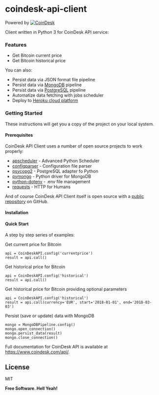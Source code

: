 # coindesk-api-client

Powered by [![CoinDesk]()](https://www.coindesk.com/api/)

Client written in Python 3 for CoinDesk API service:

### Features

  - Get Bitcoin current price
  - Get Bitcoin historical price

You can also:

  - Persist data via JSON format file pipeline
  - Persist data via [MongoDB][mongoDB] pipeline
  - Persist data via [PostgreSQL][postgreSQL] pipeline
  - Automatize data fetching with jobs scheduler
  - Deploy to [Heroku cloud platform][heroku]

### Getting Started

These instructions will get you a copy of the project on your local system.

#### Prerequisites

CoinDesk API Client uses a number of open source projects to work properly:

* [apscheduler] - Advanced Python Scheduler
* [configparser] - Configuration file parser
* [psycopg2] - PostgreSQL adapter fo Python
* [pymongo] - Python driver for MongoDB
* [python-dotenv] - .env file management
* [requests] - HTTP for Humans

And of course CoinDesk API Client itself is open source with a [public repository][coindesk-api-client] on GitHub.

#### Installation

#### Quick Start

A step by step series of examples:

Get current price for Bitcoin
```
api = CoinDeskAPI.config('currentprice')
result = api.call()
```

Get historical price for Bitcoin
```
api = CoinDeskAPI.config('historical')
result = api.call()
```

Get historical price for Bitcoin providing optional parameters
```
api = CoinDeskAPI.config('historical')
result = api.call(currency='EUR', start='2018-01-01', end='2018-03-03')
```

Persist (save or update) data with MongoDB
```
mongo = MongoDBPipeline.config()
mongo.open_connection()
mongo.persist_data(result)
mongo.close_connection()
```

Full documentation for CoinDesk API is available at https://www.coindesk.com/api/.

License
----

MIT


**Free Software. Hell Yeah!**

[//]: # (These are reference links used in the body of this note and get stripped out when the markdown processor does its job. There is no need to format nicely because it shouldn't be seen. Thanks SO - http://stackoverflow.com/questions/4823468/store-comments-in-markdown-syntax)

   [apscheduler]: <https://github.com/agronholm/apscheduler>
   [coindesk-api-client]: <https://github.com/sdediego/coindesk-api-client>
   [configparser]: <https://github.com/python/cpython/blob/3.5/Lib/configparser.py>
   [heroku]: <https://www.heroku.com>
   [mongoDB]: <https://www.mongodb.com>
   [postgreSQL]: <https://www.postgresql.org/>
   [psycopg2]: <http://initd.org/psycopg/>
   [pymongo]: <https://github.com/mongodb/mongo-python-driver>
   [python-dotenv]: <https://github.com/theskumar/python-dotenv>
   [requests]: <https://github.com/requests/requests>
